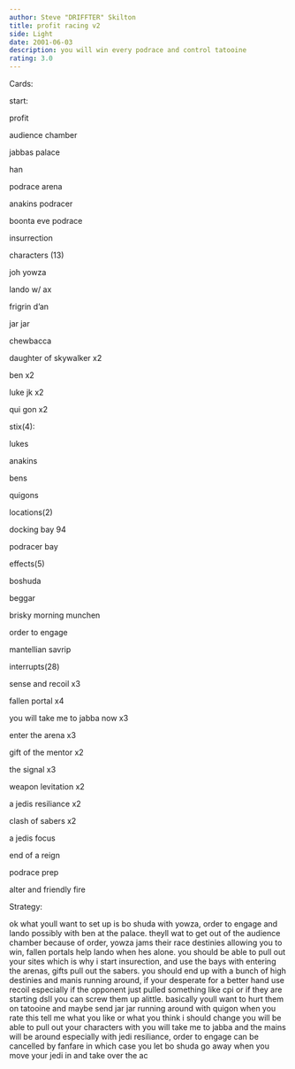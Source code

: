 ```yaml
---
author: Steve "DRIFFTER" Skilton
title: profit racing v2
side: Light
date: 2001-06-03
description: you will win every podrace and control tatooine
rating: 3.0
---
```

Cards: 

start:
profit
audience chamber
jabbas palace
han
podrace arena
anakins podracer
boonta eve podrace
insurrection

characters (13)
joh yowza
lando w/ ax
frigrin d’an
jar jar
chewbacca
daughter of skywalker x2
ben x2
luke jk x2
qui gon x2

stix(4):
lukes
anakins
bens
quigons

locations(2)
docking bay 94
podracer bay

effects(5)
boshuda
beggar
brisky morning munchen
order to engage
mantellian savrip

interrupts(28)
sense and recoil x3
fallen portal x4
you will take me to jabba now x3
enter the arena x3
gift of the mentor x2
the signal x3
weapon levitation x2
a jedis resiliance x2
clash of sabers x2
a jedis focus
end of a reign
podrace prep
alter and friendly fire


Strategy: 

ok what youll want to set up is bo shuda with yowza, order to engage and lando possibly with ben at the palace.  theyll wat to get out of the audience chamber because of order, yowza jams their race destinies allowing you to win, fallen portals help lando when hes alone.  you should be able to pull out your sites which is why i start insurection, and use the bays with entering the arenas, gifts pull out the sabers.  you should end up with a bunch of high destinies and manis running around, if your desperate for a better hand use recoil especially if the opponent just pulled something like cpi or if they are starting dsII you can screw them up alittle.  basically youll want to hurt them on tatooine and maybe send jar jar running around with quigon when you rate this tell me what you like or what you think i should change you will be able to pull out your characters with you will take me to jabba and the mains will be around especially with jedi resiliance, order to engage can be cancelled by fanfare in which case you let bo shuda go away when you move your jedi in and take over the ac 